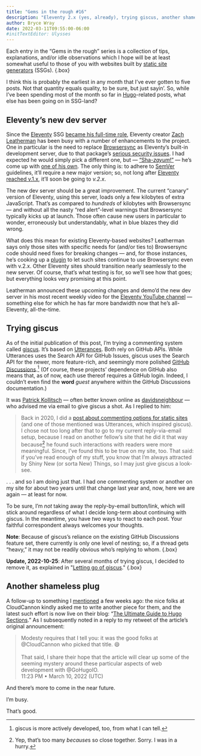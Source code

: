 ```yaml
---
title: "Gems in the rough #16"
description: "Eleventy 2.x (yes, already), trying giscus, another shameless plug."
author: Bryce Wray
date: 2022-03-11T09:55:00-06:00
#initTextEditor: Ulysses
---
```


Each entry in the “Gems in the rough” series is a collection of tips, explanations, and/or idle observations which I hope will be at least somewhat useful to those of you with websites built by [static site generators](https://jamstack.org/generators) (SSGs).
{.box}

I think this is probably the earliest in any month that I’ve ever gotten to five posts. Not that quantity equals quality, to be sure, but just sayin’. So, while I’ve been spending most of the month so far in [Hugo](https://gohugo.io/)-related posts, what else has been going on in SSG-land?

## Eleventy’s new dev server

Since the [Eleventy](https://11ty.dev/) SSG [became his full-time role](/posts/2022/02/gems-in-rough-14/#eleventy-goes-full-time), Eleventy creator [Zach Leatherman](https://zachleat.com/) has been busy with a number of enhancements to the project. One in particular is the need to replace [Browsersync](https://browsersync.io/) as Eleventy’s built-in development server, due to that package’s [serious security issues](https://github.com/11ty/eleventy/issues/2213). I had expected he would simply pick a different one, but — [“Sha-*zayum*!”](https://www.metv.com/stories/did-gomer-pyle-say-shazam-because-of-the-comic-book-character-probably-yeah) — he’s come up with [one of his own](https://github.com/11ty/eleventy-dev-server). The only thing is: to adhere to [SemVer](https://semver.org/) guidelines, it’ll require a new major version; so, not long after [Eleventy reached v.1.x](https://github.com/11ty/eleventy/releases/tag/v1.0.0), it’ll soon be going to *v.2.x*.

The new dev server should be a great improvement. The current “canary” version of Eleventy, using this server, loads only a few kilobytes of extra JavaScript. That’s as compared to *hundreds* of kilobytes with Browsersync — and without all the nasty “red alert”-level warnings that Browsersync typically kicks up at launch. Those often cause new users in particular to wonder, erroneously but understandably, what in blue blazes they did wrong.

What does this mean for existing Eleventy-based websites? Leatherman says only those sites with specific needs for (and/or ties to) Browsersync code should need fixes for breaking changes — and, for those instances, he’s cooking up a [plugin](https://github.com/11ty/eleventy-server-browsersync) to let such sites continue to use Browsersync even with v.2.x. Other Eleventy sites should transition nearly seamlessly to the new server. Of course, that’s what testing is for, so we’ll see how that goes; but everything looks very promising at this point.

Leatherman announced these upcoming changes and demo’d the new dev server in his most recent weekly video for the [Eleventy YouTube channel](https://www.youtube.com/channel/UCskGTioqrMBcw8pd14_334A) — something else for which he has far more bandwidth now that he’s all-Eleventy, all-the-time.

## Trying giscus

As of the initial publication of this post, I’m trying a commenting system called [giscus](https://giscus.app). It’s based on [Utterances](https://utteranc.es). Both rely on GitHub APIs. While Utterances uses the Search API for GitHub Issues, giscus uses the Search API for the newer, more feature-rich, and seemingly more polished [GitHub Discussions](https://docs.github.com/en/discussions).[^1] (Of course, these projects’ dependence on GitHub also means that, as of now, each use thereof requires a GitHub login. Indeed, I couldn’t even find the **word** *guest* anywhere within the GitHub Discussions documentation.)

It was [Patrick Kollitsch](https://github.com/davidsneighbour) — often better known online as [davidsneighbour](https://twitter.com/davidsneighbour) — who advised me via email to give giscus a shot. As I replied to him:

> Back in 2020, I did a [post about commenting options for static sites](/posts/2020/10/conversation-piece/) (and one of those mentioned was Utterances, which inspired giscus). I chose not too long after that to go to my current reply-via-email setup, because I read on another fellow’s site that he did it that way because[^2] he found such interactions with readers were more meaningful. Since, I’ve found this to be true on my site, too. That said: if you’ve read enough of my stuff, you know that I’m always attracted by Shiny New (or sorta New) Things, so I may just give giscus a look-see.

.&nbsp;.&nbsp;. and so I am doing just that. I had one commenting system or another on my site for about two years until that change last year and, now, here we are again — at least for now.

To be sure, I’m *not* taking away the reply-by-email button/link, which will stick around regardless of what I decide long-term about continuing with giscus. In the meantime, you have *two* ways to react to each post. Your faithful correspondent always welcomes your thoughts.

**Note**: Because of giscus’s reliance on the existing GitHub Discussions feature set, there currently is only one level of nesting; so, if a thread gets “heavy,” it may not be readily obvious who’s replying to whom.
{.box}

**Update, 2022-10-25**: After several months of trying giscus, I decided to remove it, as explained in "[Letting go of giscus](/posts/2022/10/letting-go-giscus/)."
{.box}

## Another shameless plug

A follow-up to something I [mentioned](/posts/2022/02/shameless-plug-time/) a few weeks ago: the nice folks at CloudCannon kindly asked me to write another piece for them, and the latest such effort is now live on their blog: “[The Ultimate Guide to Hugo Sections](https://cloudcannon.com/blog/the-ultimate-guide-to-hugo-sections/).” As I subsequently noted in a reply to my retweet of the article’s original announcement:

> Modesty requires that I tell you: it was the good folks at @CloudCannon who picked that title. 😄\
> \
> That said, I share their hope that the article will clear up some of the seeming mystery around these particular aspects of web development with @GoHugoIO.\
> <span class="pokey">11:23 PM • March 10, 2022 (UTC)</span>

And there’s more to come in the near future.

I’m busy.

That’s good.

[^1]:	giscus is more actively developed, too, from what I can tell.

[^2]:	Yep, that’s too many *because*s so close together. Sorry. I was in a hurry.
